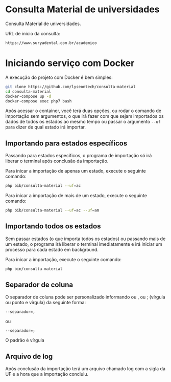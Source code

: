 # Consulta Material de universidades

Consulta Material de universidades.

URL de início da consulta:

```
https://www.suryadental.com.br/academico
```

# Iniciando serviço com Docker

A execução do projeto com Docker é bem simples:

```bash
git clone https://github.com/lyseontech/consulta-material
cd consulta-material
docker-compose up -d
docker-compose exec php7 bash
```

Após acessar o container, você terá duas opções, ou rodar o comando de
importação sem argumentos, o que irá fazer com que sejam importados os dados de
todos os estados ao mesmo tempo ou passar o argumento `--uf` para dizer de qual
estado irá importar.

## Importando para estados específicos

Passando para estados específicos, o programa de importação só irá liberar o
terminal após conclusão da importação.

Para inicar a importação de apenas um estado, execute o seguinte comando:

```bash
php bib/consulta-material --uf=ac
```

Para inicar a importação de mais de um estado, execute o seguinte comando:


```bash
php bib/consulta-material --uf=ac --uf=am
```

## Importando todos os estados

Sem passar estados (o que importa todos os estados) ou passando mais de um
estado, o programa irá liberar o terminal imediatamente e irá iniciar um
processo para cada estado em background.

Para inicar a importação, execute o seguinte comando:

```bash
php bin/consulta-material
```

## Separador de coluna

O separador de coluna pode ser personalizado informando ou , ou ; (vírgula ou
ponto e vírgula) da seguinte forma:

```
--separador=,
```
ou
```
--separador=;
```

O padrão é vírgula


## Arquivo de log

Após conclusão da importação terá um arquivo chamado log com a sigla da UF e a
hora que a importação concluiu.
